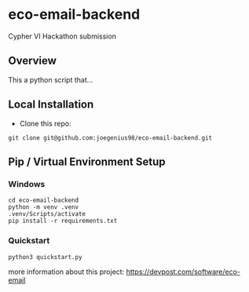 # eco-email-backend

Cypher VI Hackathon submission

## Overview

This a python script that...

## Local Installation

- Clone this repo:

```shell
git clone git@github.com:joegenius98/eco-email-backend.git
```

## Pip / Virtual Environment Setup

### Windows

```shell
cd eco-email-backend
python -m venv .venv
.venv/Scripts/activate
pip install -r requirements.txt
```

### Quickstart

```shell
python3 quickstart.py
```
more information about this project: https://devpost.com/software/eco-email
